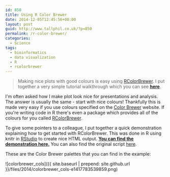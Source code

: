 ```yaml
---
id: 850
title: Using R Color Brewer
date: 2014-12-05T12:45:56+00:00
layout: post
guid: http://www.tallphil.co.uk/?p=850
permalink: /r-color-brewer/
categories:
  - Science
tags:
  - bioinformatics
  - data visualization
  - R
  - rcolorbrewer
---
```

> Making nice plots with good colours is easy using [RColorBrewer](http://cran.r-project.org/web/packages/RColorBrewer/index.html). I put together a very simple tutorial walkthrough which you can see <span style="text-decoration: underline;"><strong>[here](https://cdn.rawgit.com/ewels/90c0fcc676bded22cd45/raw/5a72436417b4f924aaa55c0b162ff1816918918a/rcolorbrewer_example.html)</strong></span>.



I'm often asked how I make plot look nice for presentations and analysis. The answer is usually the same - start with nice colours! Thankfully this is made very easy if you use colours specified on the [Color Brewer](http://colorbrewer2.org/) website. If you're writing code in R there's even a package which provides all of the colours for you called [RColorBrewer](http://cran.r-project.org/web/packages/RColorBrewer/index.html).

To give some pointers to a colleague, I put together a quick demonstration explaining how to get started with RColorBrewer. This was done in R using knitr in [RStudio](http://www.rstudio.com/) to create nice HTML output. <span style="text-decoration: underline;"><strong>You can find the demonstration [here](https://cdn.rawgit.com/ewels/90c0fcc676bded22cd45/raw/5a72436417b4f924aaa55c0b162ff1816918918a/rcolorbrewer_example.html).</strong></span> You can also find the original script [here](https://gist.github.com/ewels/90c0fcc676bded22cd45#file-rcolorbrewer_example-r).

These are the Color Brewer palettes that you can find in the example:

![colorbrewer_cols]({{ site.baseurl | prepend: site.github.url }}/files/2014/colorbrewer_cols-e1417783539859.png)